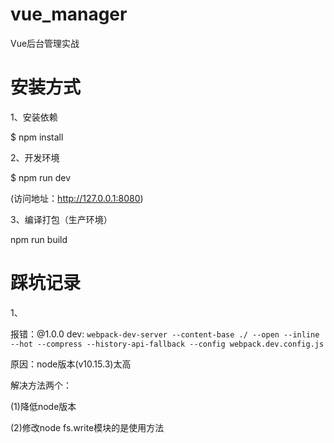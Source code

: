 # vue_manager
Vue后台管理实战

# 安装方式
1、安装依赖

$ npm install

2、开发环境

$ npm run dev

(访问地址：http://127.0.0.1:8080)

3、编译打包（生产环境）

npm run build

# 踩坑记录
1、

报错：@1.0.0 dev: `webpack-dev-server --content-base ./ --open --inline --hot --compress --history-api-fallback --config webpack.dev.config.js`

原因：node版本(v10.15.3)太高

解决方法两个：

(1)降低node版本

(2)修改node fs.write模块的是使用方法